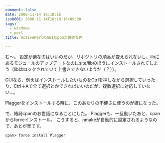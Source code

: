 ```yaml
---
comment: false
date: 2006-11-14 16:18:16
iso8601: 2006-11-14T16:18:16+09:00
tags:
  - windows
  - perl
title: ActivePerlのGUIなppmが微妙な件

---
```


む～。
設定が楽なのはいいのだが、リポジトリの順番が変えられないし、libにあるモジュールのアップデートなのにsite/libのほうにインストールされてしまう（libはロックされていて上書きできないようだ（？））。

GUIなら、例えばインストールしたいものをCtrlを押しながら選択していったり、Ctrl＋Aで全て選択とかできればいいのだが、複数選択に対応していない…。

Plaggerをインストールする時に、このあたりの不便さに使うのが嫌になった。

で、結局cpanのお世話になることにした。
Plaggerも、一旦動いたあと、cpanからforceインストール。
こうすると、nmakeが自動的に設定されるようなので、あとが楽です。

```default
cpan> force install Plagger
```
